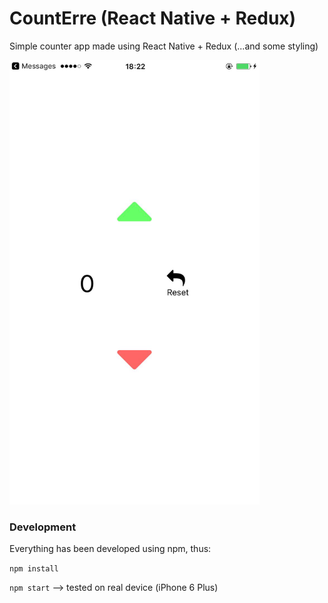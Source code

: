 # CountErre (React Native + Redux)
Simple counter app made using React Native + Redux (...and some styling)

<img width=400px src="https://github.com/AlberErre/CountErre-ReactNative-Redux/blob/master/_countErre.png">

### Development
Everything has been developed using npm, thus:

  `npm install`

  `npm start` --> tested on real device (iPhone 6 Plus)
 

